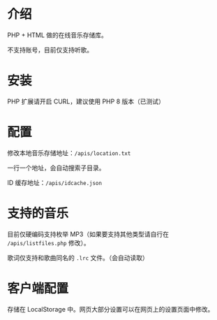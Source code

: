 # 介绍

PHP + HTML 做的在线音乐存储库。

不支持账号，目前仅支持听歌。

# 安装

PHP 扩展请开启 CURL，建议使用 PHP 8 版本（已测试）

# 配置

修改本地音乐存储地址：`/apis/location.txt`

一行一个地址，会自动搜索子目录。

ID 缓存地址：`/apis/idcache.json`

# 支持的音乐

目前仅硬编码支持枚举 MP3（如果要支持其他类型请自行在 `/apis/listfiles.php` 修改）。

歌词仅支持和歌曲同名的 `.lrc` 文件。（会自动读取）

# 客户端配置

存储在 LocalStorage 中。网页大部分设置可以在网页上的设置页面中修改。